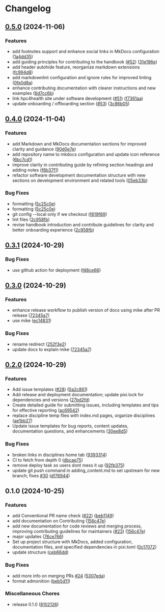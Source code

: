 # Changelog

## [0.5.0](https://github.com/bhklab/handbook/compare/v0.4.0...v0.5.0) (2024-11-06)


### Features

* add footnotes support and enhance social links in MkDocs configuration ([1a4dd35](https://github.com/bhklab/handbook/commit/1a4dd35df64827f485d349802d051a51a55a0b1a))
* add guiding principles for contributing to the handbook ([#52](https://github.com/bhklab/handbook/issues/52)) ([31e196e](https://github.com/bhklab/handbook/commit/31e196ea5dcfaa840395e7964975d2cfdac61b9c))
* add header autohide feature, reorganize markdown extensions ([fc994d8](https://github.com/bhklab/handbook/commit/fc994d8310e16f761940a5df11170197795baf61))
* add markdownlint configuration and ignore rules for improved linting ([0fe0d8a](https://github.com/bhklab/handbook/commit/0fe0d8a74c40dc49cb3a733bc55a4ba4aeac48a9))
* enhance contributing documentation with clearer instructions and new examples ([6d7cc6b](https://github.com/bhklab/handbook/commit/6d7cc6b19e68ef1bbb0006b039f501016a2edc80))
* link hpc4health site under software development ([#51](https://github.com/bhklab/handbook/issues/51)) ([f7361aa](https://github.com/bhklab/handbook/commit/f7361aaa8de36788b63ecd1251166b2a66003f92))
* update onboarding / offboarding section ([#53](https://github.com/bhklab/handbook/issues/53)) ([3c86b05](https://github.com/bhklab/handbook/commit/3c86b05db63b51ca21defbb636a6b3b0c509a5c7))

## [0.4.0](https://github.com/bhklab/handbook/compare/v0.3.1...v0.4.0) (2024-11-04)


### Features

* add Markdown and MkDocs documentation sections for improved clarity and guidance ([90d0e7e](https://github.com/bhklab/handbook/commit/90d0e7ee111cab3377dede84e48030b3b7da05e9))
* add repository name to mkdocs configuration and update icon reference ([6bc7cd1](https://github.com/bhklab/handbook/commit/6bc7cd1fababa5ed91bcb29b5b87f978f4a5550b))
* improve clarity in contributing guide by refining section headings and adding notes ([f8b37f1](https://github.com/bhklab/handbook/commit/f8b37f1d40603913dcbf477b1c62fd9523e5d725))
* refactor software development documentation structure with new sections on development environment and related tools ([05eb33b](https://github.com/bhklab/handbook/commit/05eb33b978c1a833c30e71124eb7b66def66709d))


### Bug Fixes

* formatting ([5c25c0e](https://github.com/bhklab/handbook/commit/5c25c0e1e23c46e1a7f502507de5cc5c3dd29d14))
* formatting ([5c25c0e](https://github.com/bhklab/handbook/commit/5c25c0e1e23c46e1a7f502507de5cc5c3dd29d14))
* git config --local only if we checkout ([f819f89](https://github.com/bhklab/handbook/commit/f819f89926aff0671f57f466eaa576a9e57363c0))
* lint files ([2c958fb](https://github.com/bhklab/handbook/commit/2c958fb02dc0c813729c1f8a77b4df776c6f1f76))
* revise handbook introduction and contribute guidelines for clarity and better onboarding experience ([2c958fb](https://github.com/bhklab/handbook/commit/2c958fb02dc0c813729c1f8a77b4df776c6f1f76))

## [0.3.1](https://github.com/bhklab/handbook/compare/v0.3.0...v0.3.1) (2024-10-29)


### Bug Fixes

* use github action for deployment ([f48ce66](https://github.com/bhklab/handbook/commit/f48ce661cac602a5f4cd6affd67deaf5bd8b3c57))

## [0.3.0](https://github.com/bhklab/handbook/compare/v0.2.0...v0.3.0) (2024-10-29)


### Features

* enhance release workflow to publish version of docs using mike after PR release ([72345a7](https://github.com/bhklab/handbook/commit/72345a7c500430c46b8aa158b29c471f648d3dbb))
* use mike ([ec14831](https://github.com/bhklab/handbook/commit/ec148315f13432d19e08eb6b9b2fd50dadd4a25b))


### Bug Fixes

* rename redirect ([252f3e2](https://github.com/bhklab/handbook/commit/252f3e2a2bff2aa8791fe401eb0a83fc1642f76b))
* update docs to explain mike ([72345a7](https://github.com/bhklab/handbook/commit/72345a7c500430c46b8aa158b29c471f648d3dbb))

## [0.2.0](https://github.com/bhklab/handbook/compare/v0.1.0...v0.2.0) (2024-10-29)


### Features

* Add issue templates ([#28](https://github.com/bhklab/handbook/issues/28)) ([0a2c861](https://github.com/bhklab/handbook/commit/0a2c861da93f455467fd8cb4720cded5c75aa67a))
* Add release and deployment documentation; update pixi.lock for dependencies and versions ([27bd2fd](https://github.com/bhklab/handbook/commit/27bd2fd7d1d93c26f7a8873842400b65c9a1a2ff))
* Create detailed guide for submitting issues, including templates and tips for effective reporting ([ac69542](https://github.com/bhklab/handbook/commit/ac69542cf8673599731d1dfa1e0e40d17c7aec06))
* replace discipline temp files with index.md pages, organize disciplines ([ae1bb27](https://github.com/bhklab/handbook/commit/ae1bb2709ba1b03f7034b25cfd5c07d73342f2d5))
* Update issue templates for bug reports, content updates, documentation questions, and enhancements ([30ee8d5](https://github.com/bhklab/handbook/commit/30ee8d5b0a8bcad08d3de24f1dd97173eff41ea2))


### Bug Fixes

* broken links in disciplines home tab ([9393314](https://github.com/bhklab/handbook/commit/9393314e911d6fddc5c8b566df5ccfe35ce7d032))
* CI to fetch from depth 0 ([dbcae75](https://github.com/bhklab/handbook/commit/dbcae75984ff7df40ff8da25bd64294dab1cd37b))
* remove deploy task so users dont mess it up ([92fb375](https://github.com/bhklab/handbook/commit/92fb375dbf88810ebb3470e20e39452f136f65a7))
* update git push command in adding_content.md to set upstream for new branch; fixes [#30](https://github.com/bhklab/handbook/issues/30) ([df76944](https://github.com/bhklab/handbook/commit/df769445a18f8fc29c0477615c91ce23bce1a8dd))

## 0.1.0 (2024-10-25)


### Features

* add Conventional PR name check ([#22](https://github.com/bhklab/handbook/issues/22)) ([beb1149](https://github.com/bhklab/handbook/commit/beb114904a27ade37261700e43c1a54f4fd9630a))
* add documentation on Contributing ([156c47e](https://github.com/bhklab/handbook/commit/156c47ebcda4fc3cf6d888fe99efa5d221531643))
* add new documentation for code reviews and merging process, improving contributing guidelines for maintainers ([#23](https://github.com/bhklab/handbook/issues/23)) ([156c47e](https://github.com/bhklab/handbook/commit/156c47ebcda4fc3cf6d888fe99efa5d221531643))
* major updates ([76ce766](https://github.com/bhklab/handbook/commit/76ce766e6beb201640df849d17093d72b0384d6f))
* Set up project structure with MkDocs, added configuration, documentation files, and specified dependencies in pixi.toml ([0c17072](https://github.com/bhklab/handbook/commit/0c170727066734fee8c6813120ffa3102b2fd4bc))
* update structure ([ceb66dd](https://github.com/bhklab/handbook/commit/ceb66ddf4037beff48e7615870d9bb3deca7b7c2))


### Bug Fixes

* add more info on merging PRs [#24](https://github.com/bhklab/handbook/issues/24) ([5307eda](https://github.com/bhklab/handbook/commit/5307eda12e9ed50a3b0aeae0034a0a6ad8206596))
* format admonition ([beb5d11](https://github.com/bhklab/handbook/commit/beb5d117b3ebdf7eaa44691dc217aacfb3f1ab22))


### Miscellaneous Chores

* release 0.1.0 ([8102126](https://github.com/bhklab/handbook/commit/81021263627d357a5aaf2f4056be1e465055db14))
